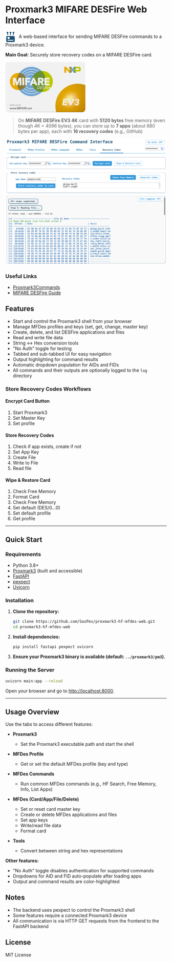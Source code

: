 # Proxmark3 MIFARE DESFire Web Interface

<img src="static/img/rfid.png" alt="RFID Icon" style="height:32px; vertical-align:middle; margin-right:10px;">A web-based interface for sending MIFARE DESFire commands to a Proxmark3 device.  

**Main Goal:** Securely store recovery codes on a MIFARE DESFire card.

<img src="ss/MIFARE-DESFire-EV3.png" width="250">

> On **MIFARE DESFire EV3 4K** card with **5120 bytes** free memory (even though 4K = 4096 bytes), you can store up to **7 apps** (about 680 bytes per app), each with **16 recovery codes** (e.g., GitHub)

![Screenshot](ss/ss.png)

### Useful Links

- [Proxmark3Commands](https://github.com/SasPes/Proxmark3Commands)
- [MIFARE DESFire Guide](https://github.com/SasPes/Proxmark3Commands/blob/main/MIFARE%20DESFire.md)

## Features

- Start and control the Proxmark3 shell from your browser
- Manage MFDes profiles and keys (set, get, change, master key)
- Create, delete, and list DESFire applications and files
- Read and write file data
- String \<-\> Hex conversion tools
- "No Auth" toggle for testing
- Tabbed and sub-tabbed UI for easy navigation
- Output highlighting for command results
- Automatic dropdown population for AIDs and FIDs
- All commands and their outputs are optionally logged to the `log` directory

### Store Recovery Codes Workflows

#### Encrypt Card Button

1. Start Proxmark3
2. Set Master Key
3. Set profile

#### Store Recovery Codes

1. Check if app exists, create if not
2. Set App Key
3. Create File
4. Write to File
5. Read file

#### Wipe & Restore Card

1. Check Free Memory
2. Format Card
3. Check Free Memory
4. Set default (DES/0...0)
5. Set default profile
6. Get profile

---

## Quick Start

### Requirements

- Python 3.8+
- [Proxmark3](https://github.com/Proxmark/proxmark3) (built and accessible)
- [FastAPI](https://fastapi.tiangolo.com/)
- [pexpect](https://pexpect.readthedocs.io/en/stable/)
- [Uvicorn](https://www.uvicorn.org/)

### Installation

1. **Clone the repository:**
    ```bash
    git clone https://github.com/SasPes/proxmark3-hf-mfdes-web.git
    cd proxmark3-hf-mfdes-web
    ```

2. **Install dependencies:**
    ```bash
    pip install fastapi pexpect uvicorn
    ```

3. **Ensure your Proxmark3 binary is available (default: `../proxmark3/pm3`).**

### Running the Server

```bash
uvicorn main:app --reload
```

Open your browser and go to [http://localhost:8000](http://localhost:8000).

---

## Usage Overview

Use the tabs to access different features:

- **Proxmark3**  
  - Set the Proxmark3 executable path and start the shell

- **MFDes Profile**  
  - Get or set the default MFDes profile (key and type)

- **MFDes Commands**  
  - Run common MFDes commands (e.g., HF Search, Free Memory, Info, List Apps)

- **MFDes (Card/App/File/Delete)**  
  - Set or reset card master key
  - Create or delete MFDes applications and files
  - Set app keys
  - Write/read file data
  - Format card

- **Tools**  
  - Convert between string and hex representations

**Other features:**
- "No Auth" toggle disables authentication for supported commands
- Dropdowns for AID and FID auto-populate after loading apps
- Output and command results are color-highlighted

## Notes

- The backend uses pexpect to control the Proxmark3 shell
- Some features require a connected Proxmark3 device
- All communication is via HTTP GET requests from the frontend to the FastAPI backend
## License

MIT License 